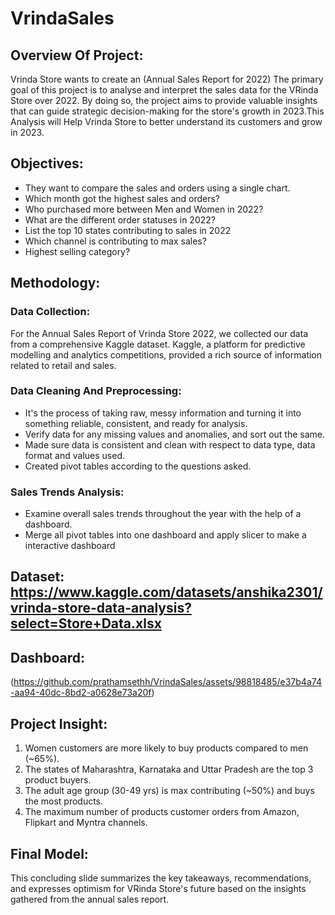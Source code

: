 # VrindaSales
## Overview Of Project:
Vrinda Store wants to create an (Annual Sales Report for 2022)
The primary goal of this project is to analyse and interpret the sales data for the VRinda Store over 2022. By doing so, the project aims to provide valuable insights that can guide strategic decision-making for the store's growth in 2023.This Analysis will Help Vrinda Store to better understand its customers and grow in 2023.
## Objectives:
- They want to compare the sales and orders using a single chart.
- Which month got the highest sales and orders?
- Who purchased more between Men and Women in 2022?
- What are the different order statuses in 2022?
- List the top 10 states contributing to sales in 2022 
- Which channel is contributing to max sales?
- Highest selling category?   
## Methodology:
### Data Collection: 
For the Annual Sales Report of Vrinda Store 2022, we collected our data from a comprehensive Kaggle dataset. Kaggle, a platform for predictive modelling and analytics competitions, provided a rich source of information related to retail and sales.
### Data Cleaning And Preprocessing: 
- It's the process of taking raw, messy information and turning it into something reliable, consistent, and ready for analysis. 
- Verify data for any missing values and anomalies, and sort out the same.
- Made sure data is consistent and clean with respect to data type, data format and values used.
- Created pivot tables according to the questions asked.
### Sales Trends Analysis:
- Examine overall sales trends throughout the year with the help of a dashboard.
- Merge all pivot tables into one dashboard and apply slicer to make a interactive dashboard 
## Dataset: https://www.kaggle.com/datasets/anshika2301/vrinda-store-data-analysis?select=Store+Data.xlsx
## Dashboard:
(https://github.com/prathamsethh/VrindaSales/assets/98818485/e37b4a74-aa94-40dc-8bd2-a0628e73a20f)

## Project Insight:
1. Women customers are more likely to buy products compared to men (~65%).
2. The states of Maharashtra, Karnataka and Uttar Pradesh are the top 3 product buyers.
3. The adult age group (30-49 yrs) is max contributing (~50%) and buys the most products.
4. The maximum number of products customer orders from Amazon, Flipkart and Myntra channels.  
  
## Final Model:
This concluding slide summarizes the key takeaways, recommendations, and expresses optimism for VRinda Store's future based on the insights gathered from the annual sales report.
